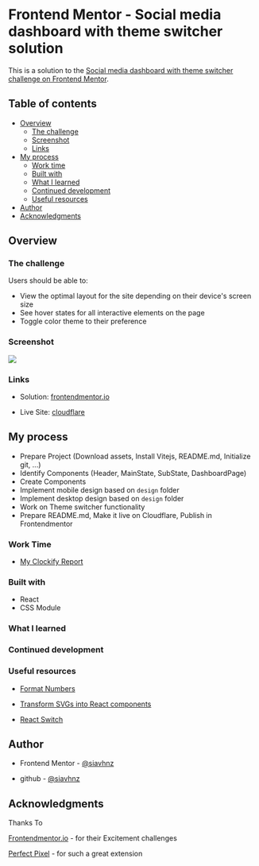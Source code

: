 # Frontend Mentor - Social media dashboard with theme switcher solution

This is a solution to the [Social media dashboard with theme switcher challenge on Frontend Mentor](https://www.frontendmentor.io/challenges/social-media-dashboard-with-theme-switcher-6oY8ozp_H).

## Table of contents

- [Overview](#overview)
  - [The challenge](#the-challenge)
  - [Screenshot](#screenshot)
  - [Links](#links)
- [My process](#my-process)
  - [Work time](#work-time)
  - [Built with](#built-with)
  - [What I learned](#what-i-learned)
  - [Continued development](#continued-development)
  - [Useful resources](#useful-resources)
- [Author](#author)
- [Acknowledgments](#acknowledgments)

## Overview

### The challenge

Users should be able to:

- View the optimal layout for the site depending on their device's screen size
- See hover states for all interactive elements on the page
- Toggle color theme to their preference

### Screenshot

![](./screenshot.jpg)

### Links

- Solution: [frontendmentor.io](https://www.frontendmentor.io/solutions/?)

- Live Site: [cloudflare](https://?.pages.dev/)

## My process

- Prepare Project (Download assets, Install Vitejs, README.md, Initialize git, ...)
- Identify Components (Header, MainState, SubState, DashboardPage)
- Create Components
- Implement mobile design based on `design` folder
- Implement desktop design based on `design` folder
- Work on Theme switcher functionality
- Prepare README.md, Make it live on Cloudflare, Publish in Frontendmentor

### Work Time

- [My Clockify Report](https://app.clockify.me/shared/64770b0d815c245a69ef381d)

### Built with

- React
- CSS Module

### What I learned

### Continued development

### Useful resources

- [Format Numbers](https://sabe.io/blog/javascript-format-numbers-commas#:~:text=The%20best%20way%20to%20format,format%20the%20number%20with%20commas.)

- [Transform SVGs into React components](https://www.npmjs.com/package/vite-plugin-svgr)

- [React Switch](https://mui.com/material-ui/react-switch/)

## Author

- Frontend Mentor - [@siavhnz](https://www.frontendmentor.io/profile/siavhnz)

- github - [@siavhnz](https://www.github.com/siavhnz)

## Acknowledgments

Thanks To

[Frontendmentor.io](https://www.frontendmentor.io/challenges) - for their Excitement challenges  

[Perfect Pixel](https://chrome.google.com/webstore/detail/perfectpixel-by-welldonec/dkaagdgjmgdmbnecmcefdhjekcoceebi?hl=en) - for such a great extension
